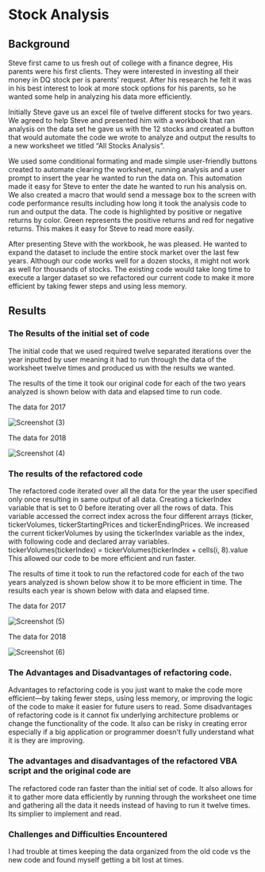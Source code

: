 # Stock Analysis

## Background
Steve first came to us fresh out of college with a finance degree, His parents were his first clients. They were interested in investing all their money in DQ stock per is parents’ request. After his research he felt it was in his best interest to look at more stock options for his parents, so he wanted some help in analyzing his data more efficiently.

Initially Steve gave us an excel file of twelve different stocks for two years. 
We agreed to help Steve and presented him with a workbook that ran analysis on the data set he gave us with the 12 stocks and created a button that would automate the code we wrote to analyze and output the results to a new worksheet we titled “All Stocks Analysis”. 

We used some conditional formating and made  simple user-friendly buttons created to automate clearing the worksheet, running analysis and a user prompt to insert the year he wanted to run the data on. This automation made it easy for Steve to enter the date he wanted to run his analysis on. We also created a macro that would send a message box to the screen with code performance results including how long it took the analysis code to run and output the data. The code is highlighted by positive or negative returns by color. Green represents the positive returns and red for negative returns. This makes it easy for Steve to read more easily. 

After presenting Steve with the workbook, he was pleased. He wanted to expand the dataset to include the entire stock market over the last few years. Although our code works well for a dozen stocks, it might not work as well for thousands of stocks. The existing code would take long time to execute a larger dataset so we refactored our current code to make it more efficient by taking fewer steps and using less memory.  

## Results

### The Results of the initial set of code

The initial code that we used required twelve separated iterations over the year inputted by user meaning it had to run through the data of the worksheet twelve times and produced us with the results we wanted. 

The results of the time it took our original code for each of the two years analyzed is shown below with data and elapsed time to run code. 

The data for 2017

![Screenshot (3)](https://user-images.githubusercontent.com/94208810/142777155-7de4328c-2704-4737-8fe4-b86f39647416.png)



The data for 2018 

![Screenshot (4)](https://user-images.githubusercontent.com/94208810/142777170-88a1bfd0-f7f7-4be8-a47b-51f9d39c22a0.png)



### The results of the refactored code

The refactored code iterated over all the data for the year the user specified only once resulting in same output of all data.
Creating a tickerIndex variable that is set to 0 before iterating over all the rows of data. This variable accessed the correct index across the four different arrays (ticker, tickerVolumes, tickerStartingPrices and tickerEndingPrices.  We increased the current tickerVolumes by using the tickerIndex variable as the index, with following code and declared array variables.  
tickerVolumes(tickerIndex) = tickerVolumes(tickerIndex + cells(i, 8).value
This allowed our code to be more efficient and run faster. 

The results of time it took to run the refactored code for each of the two years analyzed is shown below show it to be more efficient in time. 
The results each year is shown below with data and elapsed time. 

The data for 2017

![Screenshot (5)](https://user-images.githubusercontent.com/94208810/142777263-03d77009-1ab7-4ca1-854b-0bdb47f0a216.png)


The data for 2018 

![Screenshot (6)](https://user-images.githubusercontent.com/94208810/142777219-c0404385-aa18-4127-928b-81a087170888.png)


### The Advantages and Disadvantages of refactoring code. 
Advantages to refactoring code is you just want to make the code more efficient—by taking fewer steps, using less memory, or improving the logic of the code to make it easier for future users to read. Some disadvantages of refactoring code is it cannot fix underlying architecture problems or change the functionality of the code. It also can be risky in creating error especially if a big application or programmer doesn’t fully understand what it is they are improving. 


### The advantages and disadvantages of the refactored VBA script and the original code are 
The refactored code ran faster than the initial set of code. It also allows for it to gather more data efficiently by running through the worksheet one time and gathering all the data it needs instead of having to run it twelve times.  Its simplier to implement and read. 


### Challenges and Difficulties Encountered
I had trouble at times keeping the data organized from the old code vs the new code and found myself getting a bit lost at times. 

